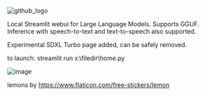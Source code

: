 ![github_logo](https://github.com/3eeps/llmon-py/assets/55860052/ce1faa0d-5c56-4551-93f9-74f8aa37732d)

Local Streamlit webui for Large Language Models. Supports GGUF. 
Inference with speech-to-text and text-to-speech also supported.

Experimental SDXL Turbo page added, can be safely removed.

to launch: streamlit run x:\filedir\home.py 

![image](https://github.com/3eeps/llmon-py/assets/55860052/2b1d7d0e-2dce-46e3-b295-cc2c0488d082)

lemons by https://www.flaticon.com/free-stickers/lemon
